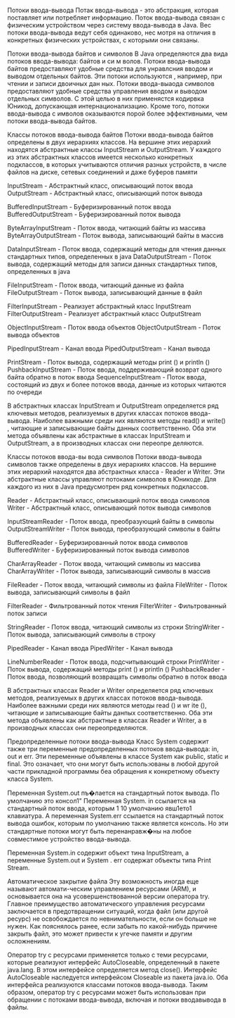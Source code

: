 Потоки ввода-вывода
Потак ввода-вывода - это абстракция, которая поставляет или потребляет информацию. Поток ввода-вывода связан с 
физическим устройством через систему ввода-вывода в Java. Вес потоки ввода-вывода ведут себя одинаково, нес мотря на 
отличия в конкретных физических устройствах, с которыми они связаны.

Потоки ввода-вывода байтов и символов
B Java определяются два вида потоков ввода-вывода: байтов и си м волов. Потоки ввода-вывода байтов предоставляют удобные 
средства для унравлсния вводом и выводом отдельных байтов. Эти потоки используются , например, при чтении и записи 
двоичных дан ных. Потоки ввода-выаода символов предоставляют удобные средства управления вводом и выводом отдельных 
символов. С этой целью в них применястся кодирвка Юникод, допускающая интернационализацию. Кроме того, потоки ввода-вывода 
с имволов оказываются порой более эффективными, чем потоки ввода-вывода байтов.

Классы потоков ввода-вывода байтов
Потоки ввода-вывода байтов определены в двух иерархиях классов. На вершине этих иерархий находятся абстрактные классы 
InputStream и OutputStream. У каждого из этих абстрактных классов имеется несколько конкретных подклассов, в которых 
учитываются отличия разных устройств, в числе файлов на диске, сетевых соединений и даже буферов памяти

InputStream                 - Абстрактный класс, описывающий поток ввода
OutputStream                - Абстрактный класс, описывающий поток вывода

BufferedInputStream         - Буферизированный поток ввода
BufferedOutputStream        - Буферизированный поток вывода

ByteArrayInputStream        - Поток ввода, читающий байты из массива
ByteArrayOutputStream       - Поток вывода, записывающий байты в массив

DataInputStream             - Поток ввода, содержащий методы для чтения данных стандартных типов, определенных в java
DataOutputStream            - Поток вывода, содержащий методы для записи данных стандартных типов, определенных в java

FileInputStream             - Поток ввода, читающий данные из файла
FileOutputStream            - Поток вывода, записывающий данные в файл

FilterInputStream           - Реализует абстрактный класс InputStream
FilterOutputStream          - Реализует абстрактный класс OutputStream

ObjectInputStream           - Поток ввода объектов
ObjectOutputStream          - Поток вывода объектов

PipedInputStream            - Канал ввода
PipedOutputStream           - Канал вывода

PrintStream                 - Поток вывода, содержащий методы print () и println ()
PushbackInputStream         - Поток ввода, поддерживающий возврат одного байта обратно в поток ввода
SequenceInputStream         - Поток ввода, состоящий из двух и более потоков ввода, данные из которых читаются по очереди

В абстрактных классах InputStream и OutputStream определяется ряд ключевых методов, реализуемых в других классах потоков 
ввода-вывода. Наиболее важными среди них являются методы read() и write() , читающие и записывающие байты данных 
соответственно. Оба эти метода объявлены как абстрактные в классах InputStream и OutputStream, а в производных классах 
они переопре деляются. 

Классы потоков ввода-вы вода символов
Потоки ввода-вывода символов также определены в двух иерархиях классов. На вершине этих иерархий находятся два 
абстрактных класса - Reader и Writer. Эти абстрактные классы управляют потоками символов в Юникоде. Для каждого из них 
в Java предусмотрен ряд конкретных подклассов.

Reader                  - Абстрактный класс, описывающий поток ввода символов
Writer                  - Абстрактный класс, описывающий поток вывода символов

InputStreamReader       - Поток ввода, преобразующий байты в символы
OutputStreamWriter      - Поток вывода, преобразующий символы в байты

BufferedReader          - Буферизированный поток ввода символов
BufferedWriter          - Буферизированный поток вывода символов

CharArrayReader         - Поток ввода, читающий символы из массива
CharArrayWriter         - Поток вывода, записывающий символы в массив

FileReader              - Поток ввода, читающий символы из файла
FileWriter              - Поток вывода, записывающий символы в файл

FilterReader            - Фильтрованный поток чтения
FilterWriter            - Фильтрованный поток записи

StringReader            - Поток ввода, читающий символы из строки
StringWriter            - Поток вывода, записывающий символы в строку

PipedReader             - Канал ввода
PipedWriter             - Канал вывода

LineNumberReader        - Поток ввода, подсчитывающий строки
PrintWriter             - Поток вывода, содержащий методы print () и println ()
PushbackReader          - Поток ввода, позволяющий возвращать символы обратно в поток ввода

В абстрактных классах Reader и Writer определяется ряд ключевых методов, реализуемых в других классах потоков 
ввода-вывода. Наиболее важными среди них являются методы read () и wr ite (), читающие и записывающие байты данпых 
соответственно. Оба эти метода объявлены как абстрактные в классах Reader и Writer, а в производных классах они 
переопределяются. 

Предопределенные потоки ввода-вывода
Класс System содержит также три переменные предопределенных потоков ввода-вывода: in, out и err. Эти переменные 
объявлены в классе System как puЫic, static и final. Это означает, что они могут быть исполь:юваны в любой другой части 
прикладной программы беа обращения к конкретному объекту класса Sуstem.

Переменная System.out пъ�лается на стандартный поток вывода. По умолчанию это консол1" Переменная System. in ссылается 
на стандартный поток ввода, которым 1 10 умолчанию явш1ето1 клавиатура. А переменная System.err ссылается на стандартный 
поток вывода ошибок, которым по умолчанию также является консоль. Но эти стандартные потоки могут быть перенанравж�ны на 
любое совместимое устройство ввода-вывода.

Переменная System.in содержит объект тина InputStream, а переменные System.out и System . err содержат объекты типа Print Stream.

Автоматическое закрытие файла
Эту возможность иногда еще называют автомати-ческим управлением ресурсами (АRМ), и основывается она на усовершенствованной 
версии оператора try. Главное преимущество автоматического управления ресурсами заключается в предотвращении ситуаций, 
когда файл (или другой ресурс) не освобождается по невнимательности, если он больше не нужен. Как пояснялось ранее, если 
забыть по какой-нибудь причине закрыть файл, это может привести к угечке памяти и другим осложнениям.

Оператор try с ресурсами применяется только с теми ресурсами, которые реализуют интерфейс AutoCloseable, определенный в 
пакете java.lang. В этом интерфейсе определяется метод close(). Интерфейс AutoCloseable наследуется интерфейсом Closeable 
из пакета java.io. Оба интерфейса реализуются классами потоков ввода-вывода. Таким образом, оператор try с ресурсами 
может быть использован при обращении с потоками ввода-вывода, включая и потоки вводавывода в файлы.








